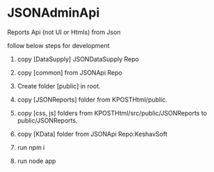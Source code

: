 # JSONAdminApi
Reports Api (not UI or Htmls) from Json

follow below steps for development

1.  copy [DataSupply] JSONDataSupply Repo
2.  copy [common] from JSONApi Repo
3.  Create folder [public] in root.
4.  copy [JSONReports] folder from KPOSTHtml/public.
5.  copy [css, js] folders from KPOSTHtml/src/public/JSONReports to public/JSONReports.

6.  copy [KData] folder from JSONApi Repo:KeshavSoft
7.  run npm i
8.  run node app


